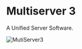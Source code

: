 # Multiserver 3
A Unified Server Software.

![MutiServer3](https://github.com/GitHubProUser67/MultiServer2/assets/127040195/0282df7d-f5f2-444d-9982-ea11cac5d8b5)
